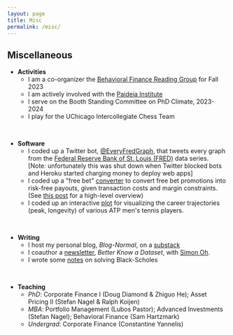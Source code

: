 ```yaml
---
layout: page
title: Misc
permalink: /misc/
---
```




## Miscellaneous


* **Activities**
	* I am a co-organizer the <a href="https://sites.google.com/view/behavioral-finance-group/">Behavioral Finance Reading Group</a> for Fall 2023
	* I am actively involved with the <a href="https://www.paideiainstitute.org/">Paideia Institute</a>
	* I serve on the Booth Standing Committee on PhD Climate, 2023-2024
	* I play for the UChicago Intercollegiate Chess Team

<br>

* **Software**
	* I coded up a Twitter bot, <a href="https://www.twitter.com/everyFREDgraph">@EveryFredGraph</a>, that tweets every graph from the <a href="https://fred.stlouisfed.org">Federal Reserve Bank of St. Louis (FRED)</a> data series. [Note: unfortunately this was shut down when Twitter blocked bots and Heroku started charging money to deploy web apps]
	* I coded up a "free bet" <a href="https://benmarrow.shinyapps.io/free_bet_converter/">converter</a> to convert free bet promotions into risk-free payouts, given transaction costs and margin constraints. (See <a href="https://benmarrow.notion.site/Optimal-Sports-Betting-Pt-2-Free-Bets-and-Risk-Free-Bets-958c1e0df6f54046959ed0df592a0b7f?pvs=4">this post</a> for a high-level overview)
	* I coded up an interactive <a href="https://benmarrow.shinyapps.io/career_wins/">plot</a> for visualizing the career trajectories (peak, longevity) of various ATP men's tennis players.

<br>

* **Writing**
	* I host my personal blog, *Blog-Normal*, on a <a href="https://benmarrow.substack.com">substack</a>
	* I coauthor a <a href="https://bkad.substack.com">newsletter</a>, *Better Know a Dataset*, with <a href="https://sangmino.github.io/">Simon Oh</a>.
	* I wrote some <a href="https://benmarrow.com/pdfs/black_scholes.pdf">notes</a> on solving Black-Scholes

<br>

* **Teaching**
	* *PhD*: Corporate Finance I (Doug Diamond & Zhiguo He); Asset Pricing II (Stefan Nagel & Ralph Koijen)
	* *MBA*: Portfolio Management (Lubos Pastor); Advanced Investments (Stefan Nagel); Behavioral Finance (Sam Hartzmark)
	* *Undergrad*: Corporate Finance (Constantine Yannelis)

	


